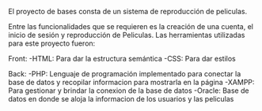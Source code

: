 El proyecto de bases consta de un sistema de reproducción de peliculas.

Entre las funcionalidades que se requieren es la creación de una cuenta, el inicio de sesión y reproducción de Peliculas.
Las herramientas utilizadas para este proyecto fueron:

Front: 
  -HTML: Para dar la estructura semántica
  -CSS: Para dar estilos 

Back:
  -PHP: Lenguaje de programación implementado para conectar la base de datos y recopilar informacion para mostrarla en la página
  -XAMPP: Para gestionar y brindar la conexion de la base de datos
  -Oracle: Base de datos en donde se aloja la informacion de los usuarios y las peliculas
